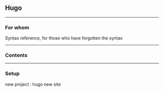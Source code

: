 ## Hugo

___

### For whom
Syntax reference, for those who have forgotten the syntax
___

### Contents

___

### Setup

new project :
	hugo new site <name of site>




